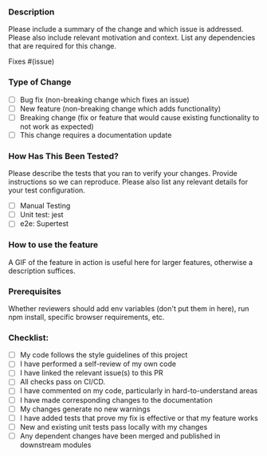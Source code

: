 ### Description

Please include a summary of the change and which issue is addressed. Please also include relevant motivation and context. List any dependencies that are required for this change.

Fixes #(issue)

### Type of Change

- [ ] Bug fix (non-breaking change which fixes an issue)
- [ ] New feature (non-breaking change which adds functionality)
- [ ] Breaking change (fix or feature that would cause existing functionality to not work as expected)
- [ ] This change requires a documentation update

### How Has This Been Tested?

Please describe the tests that you ran to verify your changes. Provide instructions so we can reproduce. Please also list any relevant details for your test configuration.

- [ ] Manual Testing
- [ ] Unit test: jest
- [ ] e2e: Supertest

### How to use the feature
A GIF of the feature in action is useful here for larger features, otherwise a description suffices.

### Prerequisites
Whether reviewers should add env variables (don't put them in here), run npm install, specific browser requirements, etc.

### Checklist:

- [ ] My code follows the style guidelines of this project
- [ ] I have performed a self-review of my own code
- [ ] I have linked the relevant issue(s) to this PR
- [ ] All checks pass on CI/CD.
- [ ] I have commented on my code, particularly in hard-to-understand areas
- [ ] I have made corresponding changes to the documentation
- [ ] My changes generate no new warnings
- [ ] I have added tests that prove my fix is effective or that my feature works
- [ ] New and existing unit tests pass locally with my changes
- [ ] Any dependent changes have been merged and published in downstream modules